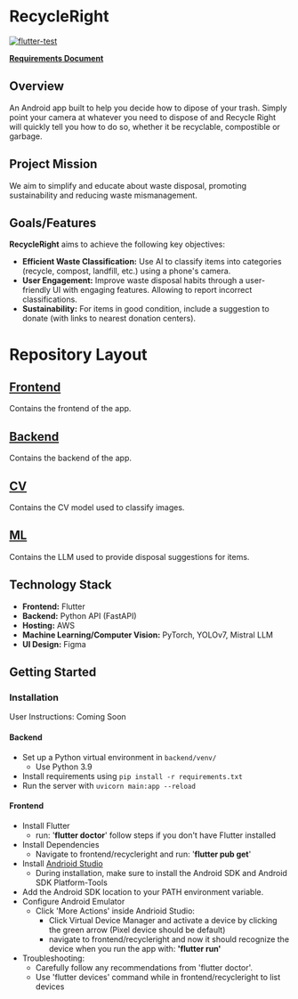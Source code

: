 # RecycleRight

[![flutter-test](https://github.com/RecycleRightCSE403/RecycleRight/actions/workflows/flutter_test.yaml/badge.svg)](https://github.com/RecycleRightCSE403/RecycleRight/actions/workflows/flutter_test.yaml)

**[Requirements Document](https://docs.google.com/document/d/1-tRQytuJMfVyZsZzoSbtWy3YtfJzyljXGPqbyxGmIrc/edit?usp=sharing)**

## Overview

An Android app built to help you decide how to dipose of your trash. Simply
point your camera at whatever you need to dispose of and Recycle Right will 
quickly tell you how to do so, whether it be recyclable, compostible or garbage.

## Project Mission

We aim to simplify and educate about waste disposal, promoting sustainability and reducing waste mismanagement.

## Goals/Features

**RecycleRight** aims to achieve the following key objectives:

- **Efficient Waste Classification:** Use AI to classify items into categories (recycle, compost, landfill, etc.) using a phone's camera.
- **User Engagement:** Improve waste disposal habits through a user-friendly UI with engaging features. Allowing to report incorrect classifications.
- **Sustainability:** For items in good condition, include a suggestion to donate (with links to nearest donation centers).
  
# Repository Layout

## [Frontend](https://github.com/RecycleRightCSE403/RecycleRight/tree/main/frontend)

Contains the frontend of the app.

## [Backend](https://github.com/RecycleRightCSE403/RecycleRight/tree/main/backend)

Contains the backend of the app.

## [CV](https://github.com/RecycleRightCSE403/RecycleRight/tree/main/cv)

Contains the CV model used to classify images.

## [ML](https://github.com/RecycleRightCSE403/RecycleRight/tree/main/ml)

Contains the LLM used to provide disposal suggestions for items.

## Technology Stack

- **Frontend:** Flutter
- **Backend:** Python API (FastAPI)
- **Hosting:** AWS
- **Machine Learning/Computer Vision:** PyTorch, YOLOv7, Mistral LLM
- **UI Design:** Figma

## Getting Started

### Installation

User Instructions: Coming Soon

#### Backend

- Set up a Python virtual environment in `backend/venv/`
  - Use Python 3.9
- Install requirements using `pip install -r requirements.txt`
- Run the server with `uvicorn main:app --reload`

#### Frontend

- Install Flutter
  - run: '**flutter doctor**' follow steps if you don't have Flutter installed
- Install Dependencies
  -  Navigate to frontend/recycleright and run: '**flutter pub get**'
- Install [Andrioid Studio](https://developer.android.com/studio?gad_source=1&gclid=CjwKCAiAt5euBhB9EiwAdkXWO_ZQq0NscVbCKYvkMKEIa5Yb-NyTwmwuexwNaMiUe8hPTGaT3Ai9dhoCvagQAvD_BwE&gclsrc=aw.ds)
  - During installation, make sure to install the Android SDK and Android SDK Platform-Tools
- Add the Android SDK location to your PATH environment variable.
- Configure Android Emulator
  - Click 'More Actions' inside Andrioid Studio:
    - Click Virtual Device Manager and activate a device by clicking the green arrow (Pixel device should be default)
    - navigate to frontend/recycleright and now it should recognize the device when you run the app with: **'flutter run'**
- Troubleshooting:
  - Carefully follow any recommendations from 'flutter doctor'.
  - Use 'flutter devices' command while in frontend/recycleright to list devices
